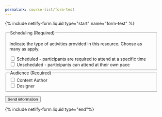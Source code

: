 ```yaml
---
permalink: course-list/form-test
---
```


{% include netlify-form.liquid type="start" name="form-test" %}

<fieldset class="field" id="course-learning">
    <legend class="label">Scheduling (Required)</legend>
    <p class="expl">Indicate the type of activities provided in this resource. Choose as many as apply.</p>
    <div class="radio-field">
        <input type="checkbox" id="course-learning-scheduled" name="course-learning-scheduled" group="learning" required>
        <label for="course-learning-scheduled">Scheduled - participants are required to attend at a specific time</label>
    </div>
    <div class="radio-field">
        <input type="checkbox" id="course-learning-not-scheduled" name="course-learning-not-scheduled" group="learning">
        <label for="course-learning-not-scheduled">Unscheduled - participants can attend at their own pace</label>
    </div>
</fieldset>

<fieldset class="field" id="course-audience">
    <legend class="label">Audience (Required)</legend>
    <div class="radio-field">
      <input type="checkbox" name="course-audience-content-author" id="course-audience-content-author" group="audience" required>
      <label for="course-audience-content-author">Content Author</label>
    </div>
    <div class="radio-field">
      <input type="checkbox" name="course-audience-designer" id="course-audience-designer" group="audience" >
      <label for="course-audience-designer">Designer</label>
    </div>
  </fieldset>

  <button type="submit">Send information</button>

{% include netlify-form.liquid type="end"%}
